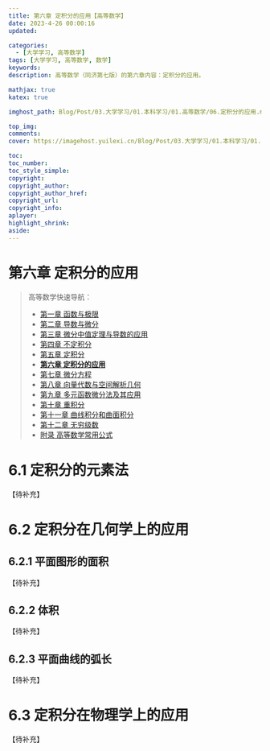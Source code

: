 ```yaml
---
title: 第六章 定积分的应用【高等数学】
date: 2023-4-26 00:00:16
updated:

categories:
  - [大学学习, 高等数学]
tags: [大学学习, 高等数学, 数学]
keywords:
description: 高等数学（同济第七版）的第六章内容：定积分的应用。

mathjax: true
katex: true

imghost_path: Blog/Post/03.大学学习/01.本科学习/01.高等数学/06.定积分的应用.md/

top_img:
comments:
cover: https://imagehost.yuilexi.cn/Blog/Post/03.大学学习/01.本科学习/01.高等数学/高等数学封面.png

toc:
toc_number:
toc_style_simple:
copyright:
copyright_author:
copyright_author_href:
copyright_url:
copyright_info:
aplayer:
highlight_shrink:
aside:
---
```


# 第六章 定积分的应用

> 高等数学快速导航：
>
> - [第一章 函数与极限](./01.函数与极限)
> - [第二章 导数与微分](./02.导数与微分)
> - [第三章 微分中值定理与导数的应用](./03.微分中值定理与导数的应用)
> - [第四章 不定积分](./04.不定积分)
> - [第五章 定积分](./05.定积分)
> - **[第六章 定积分的应用](./06.定积分的应用)**
> - [第七章 微分方程](./07.微分方程)
> - [第八章 向量代数与空间解析几何](./08.向量代数与空间解析几何)
> - [第九章 多元函数微分法及其应用](./09.多元函数微分法及其应用)
> - [第十章 重积分](./10.重积分)
> - [第十一章 曲线积分和曲面积分](./11.曲线积分和曲面积分)
> - [第十二章 无穷级数](./12.无穷级数)
> - [附录 高等数学常用公式](./13.高等数学常用公式)

# 6.1 定积分的元素法

【待补充】

# 6.2 定积分在几何学上的应用

## 6.2.1 平面图形的面积

【待补充】

## 6.2.2 体积

【待补充】

## 6.2.3 平面曲线的弧长

【待补充】

# 6.3 定积分在物理学上的应用

【待补充】

